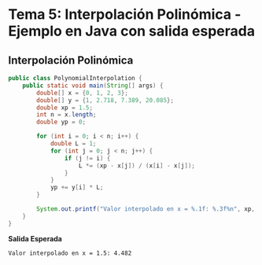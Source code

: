 # Tema 5: Interpolación Polinómica - Ejemplo en Java con salida esperada
## Interpolación Polinómica
```java
public class PolynomialInterpolation {
    public static void main(String[] args) {
        double[] x = {0, 1, 2, 3};
        double[] y = {1, 2.718, 7.389, 20.085};
        double xp = 1.5;
        int n = x.length;
        double yp = 0;

        for (int i = 0; i < n; i++) {
            double L = 1;
            for (int j = 0; j < n; j++) {
                if (j != i) {
                    L *= (xp - x[j]) / (x[i] - x[j]);
                }
            }
            yp += y[i] * L;
        }

        System.out.printf("Valor interpolado en x = %.1f: %.3f%n", xp, yp);
    }
}
```
**Salida Esperada**
```markdown
Valor interpolado en x = 1.5: 4.482
```
